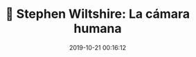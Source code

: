 ---
author_profile: false
title: "🧠 Stephen Wiltshire: La cámara humana"
description: "🧠 Stephen Wiltshire: La cámara humana"
excerpt: "🧠 Stephen Wiltshire: La cámara humana"
header:
  video:
    id: JrhLWoMl7_Y
    provider: youtube
comments: true
date: 2019-10-21 00:16:12
tags:
- Stephen Wiltshire
categories:
- Vídeo Savant
sidebar:
- title: "Videoteca"
  nav: vteca
---